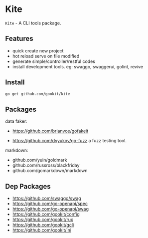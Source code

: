 # Kite

`Kite` - A CLI tools package.

## Features

- quick create new project
- hot reload serve on file modified
- generate simple/controller/restful codes
- install development tools. eg: swaggo, swaggerui, golint, revive

## Install

```bash
go get github.com/gookit/kite
```

## Packages

data faker:

- https://github.com/brianvoe/gofakeit

- https://github.com/dvyukov/go-fuzz  a fuzz testing tool.

markdown:

- github.com/yuin/goldmark
- github.com/russross/blackfriday
- github.com/gomarkdown/markdown

## Dep Packages

- https://github.com/swaggo/swag
- https://github.com/go-openapi/spec
- https://github.com/go-openapi/swag
- https://github.com/gookit/config
- https://github.com/gookit/rux
- https://github.com/gookit/gcli
- https://github.com/gookit/ini
